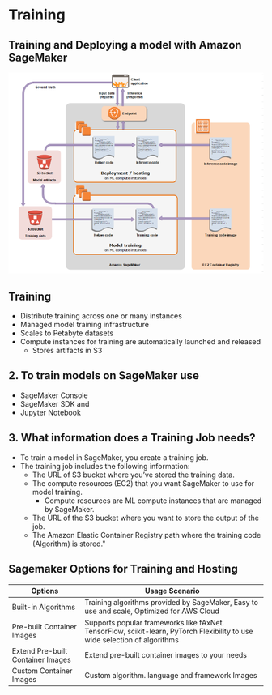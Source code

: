 # Training

## Training and Deploying a model with Amazon SageMaker
<img src="images/1.png">

## Training
- Distribute training across one or many instances 
- Managed model training infrastructure
- Scales to Petabyte datasets 
- Compute instances for training are automatically launched and released
  - Stores artifacts in S3 

## 2. To train models on SageMaker use										
- SageMaker Console 
- SageMaker SDK and 
- Jupyter Notebook

## 3. What information does a Training Job needs?										
- To train a model in SageMaker, you create a training job. 
- The training job includes the following information:
  - The URL of S3 bucket where you’ve stored the training data.
  - The compute resources (EC2) that you want SageMaker to use for model training. 
    - Compute resources are ML compute instances that are managed by SageMaker.
  - The URL of the S3 bucket where you want to store the output of the job.
  - The Amazon Elastic Container Registry path where the training code (Algorithm) is stored."										
## Sagemaker Options for Training and Hosting				
| Options | Usage Scenario |
| ------- | -------------- |
| Built-in Algorithms | Training algorithms provided by SageMaker, Easy to use and scale, Optimized for AWS Cloud |
| Pre-built Container Images | Supports popular frameworks like fAxNet. TensorFlow, scikit-learn, PyTorch Flexibility to use wide selection of algorithms  |
| Extend Pre-built Container Images | Extend pre-built container images to your needs  |
| Custom Container Images | Custom algorithm. language and framework Images |
